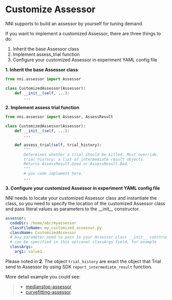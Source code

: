 # Customize Assessor

NNI supports to build an assessor by yourself for tuning demand.

If you want to implement a customized Assessor, there are three things to do:

1. Inherit the base Assessor class
1. Implement assess_trial function
1. Configure your customized Assessor in experiment YAML config file

**1. Inherit the base Assessor class**

```python
from nni.assessor import Assessor

class CustomizedAssessor(Assessor):
    def __init__(self, ...):
        ...
```

**2. Implement assess trial function**

```python
from nni.assessor import Assessor, AssessResult

class CustomizedAssessor(Assessor):
    def __init__(self, ...):
        ...

    def assess_trial(self, trial_history):
        """
        Determines whether a trial should be killed. Must override.
        trial_history: a list of intermediate result objects.
        Returns AssessResult.Good or AssessResult.Bad.
        """
        # you code implement here.
        ...
```

**3. Configure your customized Assessor in experiment YAML config file**

NNI needs to locate your customized Assessor class and instantiate the class, so you need to specify the location of the customized Assessor class and pass literal values as parameters to the \_\_init__ constructor.

```yml
assessor:
  codeDir: /home/abc/myassessor
  classFileName: my_customized_assessor.py
  className: CustomizedAssessor
  # Any parameter need to pass to your Assessor class __init__ constructor
  # can be specified in this optional classArgs field, for example 
  classArgs:
    arg1: value1
```

Please noted in **2**. The object `trial_history` are exact the object that Trial send to Assessor by using SDK `report_intermediate_result` function.

More detail example you could see:
> * [medianstop-assessor](../src/sdk/pynni/nni/medianstop_assessor)
> * [curvefitting-assessor](../src/sdk/pynni/nni/curvefitting_assessor)